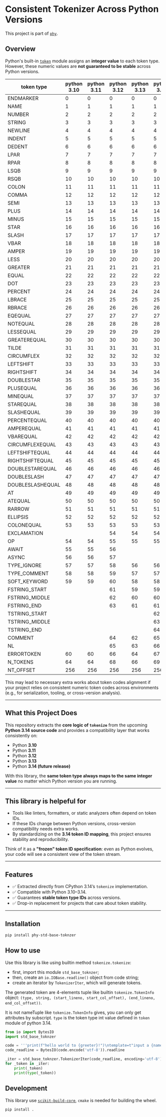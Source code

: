 # Consistent Tokenizer Across Python Versions

This project is part of [`phy`](https://github.com/phy-precompiler).

## Overview

Python's built-in [`token`](https://docs.python.org/3/library/token.html) module assigns an **integer value** to each token type. However, these numeric values are **not guaranteed to be stable** across Python versions.  

| token type       | python 3.10 | python 3.11 | python 3.12 | python 3.13 | python 3.14 |
|------------------|-------------|-------------|-------------|-------------|-------------|
| ENDMARKER        | 0           | 0           | 0           | 0           | 0           |
| NAME             | 1           | 1           | 1           | 1           | 1           |
| NUMBER           | 2           | 2           | 2           | 2           | 2           |
| STRING           | 3           | 3           | 3           | 3           | 3           |
| NEWLINE          | 4           | 4           | 4           | 4           | 4           |
| INDENT           | 5           | 5           | 5           | 5           | 5           |
| DEDENT           | 6           | 6           | 6           | 6           | 6           |
| LPAR             | 7           | 7           | 7           | 7           | 7           |
| RPAR             | 8           | 8           | 8           | 8           | 8           |
| LSQB             | 9           | 9           | 9           | 9           | 9           |
| RSQB             | 10          | 10          | 10          | 10          | 10          |
| COLON            | 11          | 11          | 11          | 11          | 11          |
| COMMA            | 12          | 12          | 12          | 12          | 12          |
| SEMI             | 13          | 13          | 13          | 13          | 13          |
| PLUS             | 14          | 14          | 14          | 14          | 14          |
| MINUS            | 15          | 15          | 15          | 15          | 15          |
| STAR             | 16          | 16          | 16          | 16          | 16          |
| SLASH            | 17          | 17          | 17          | 17          | 17          |
| VBAR             | 18          | 18          | 18          | 18          | 18          |
| AMPER            | 19          | 19          | 19          | 19          | 19          |
| LESS             | 20          | 20          | 20          | 20          | 20          |
| GREATER          | 21          | 21          | 21          | 21          | 21          |
| EQUAL            | 22          | 22          | 22          | 22          | 22          |
| DOT              | 23          | 23          | 23          | 23          | 23          |
| PERCENT          | 24          | 24          | 24          | 24          | 24          |
| LBRACE           | 25          | 25          | 25          | 25          | 25          |
| RBRACE           | 26          | 26          | 26          | 26          | 26          |
| EQEQUAL          | 27          | 27          | 27          | 27          | 27          |
| NOTEQUAL         | 28          | 28          | 28          | 28          | 28          |
| LESSEQUAL        | 29          | 29          | 29          | 29          | 29          |
| GREATEREQUAL     | 30          | 30          | 30          | 30          | 30          |
| TILDE            | 31          | 31          | 31          | 31          | 31          |
| CIRCUMFLEX       | 32          | 32          | 32          | 32          | 32          |
| LEFTSHIFT        | 33          | 33          | 33          | 33          | 33          |
| RIGHTSHIFT       | 34          | 34          | 34          | 34          | 34          |
| DOUBLESTAR       | 35          | 35          | 35          | 35          | 35          |
| PLUSEQUAL        | 36          | 36          | 36          | 36          | 36          |
| MINEQUAL         | 37          | 37          | 37          | 37          | 37          |
| STAREQUAL        | 38          | 38          | 38          | 38          | 38          |
| SLASHEQUAL       | 39          | 39          | 39          | 39          | 39          |
| PERCENTEQUAL     | 40          | 40          | 40          | 40          | 40          |
| AMPEREQUAL       | 41          | 41          | 41          | 41          | 41          |
| VBAREQUAL        | 42          | 42          | 42          | 42          | 42          |
| CIRCUMFLEXEQUAL  | 43          | 43          | 43          | 43          | 43          |
| LEFTSHIFTEQUAL   | 44          | 44          | 44          | 44          | 44          |
| RIGHTSHIFTEQUAL  | 45          | 45          | 45          | 45          | 45          |
| DOUBLESTAREQUAL  | 46          | 46          | 46          | 46          | 46          |
| DOUBLESLASH      | 47          | 47          | 47          | 47          | 47          |
| DOUBLESLASHEQUAL | 48          | 48          | 48          | 48          | 48          |
| AT               | 49          | 49          | 49          | 49          | 49          |
| ATEQUAL          | 50          | 50          | 50          | 50          | 50          |
| RARROW           | 51          | 51          | 51          | 51          | 51          |
| ELLIPSIS         | 52          | 52          | 52          | 52          | 52          |
| COLONEQUAL       | 53          | 53          | 53          | 53          | 53          |
| EXCLAMATION      |             |             | 54          | 54          | 54          |
| OP               | 54          | 54          | 55          | 55          | 55          |
| AWAIT            | 55          | 55          | 56          |             |             |
| ASYNC            | 56          | 56          | 57          |             |             |
| TYPE_IGNORE      | 57          | 57          | 58          | 56          | 56          |
| TYPE_COMMENT     | 58          | 58          | 59          | 57          | 57          |
| SOFT_KEYWORD     | 59          | 59          | 60          | 58          | 58          |
| FSTRING_START    |             |             | 61          | 59          | 59          |
| FSTRING_MIDDLE   |             |             | 62          | 60          | 60          |
| FSTRING_END      |             |             | 63          | 61          | 61          |
| TSTRING_START    |             |             |             |             | 62          |
| TSTRING_MIDDLE   |             |             |             |             | 63          |
| TSTRING_END      |             |             |             |             | 64          |
| COMMENT          |             |             | 64          | 62          | 65          |
| NL               |             |             | 65          | 63          | 66          |
| ERRORTOKEN       | 60          | 60          | 66          | 64          | 67          |
| N_TOKENS         | 64          | 64          | 68          | 66          | 69          |
| NT_OFFSET        | 256         | 256         | 256         | 256         | 256         |


This may lead to necessary extra works about token codes alignment if your project relies on consistent numeric token codes across environments (e.g., for serialization, tooling, or cross-version analysis).

---

## What this Project Does

This repository extracts the **core logic of `tokenize`** from the upcoming **Python 3.14 source code** and provides a compatibility layer that works consistently on:

- Python **3.10**
- Python **3.11**
- Python **3.12**
- Python **3.13**
- Python **3.14 (future release)**

With this library, the **same token type always maps to the same integer value** no matter which Python version you are running.

---

## This library is helpeful for

- Tools like linters, formatters, or static analyzers often depend on token IDs.  
- If these IDs change between Python versions, cross-version compatibility needs extra works.  
- By standardizing on the **3.14 token ID mapping**, this project ensures stability and reproducibility.

Think of it as a **"frozen" token ID specification**: even as Python evolves, your code will see a consistent view of the token stream.

---

## Features

- ✅ Extracted directly from CPython 3.14’s `tokenize` implementation.  
- ✅ Compatible with Python 3.10–3.14.  
- ✅ Guarantees **stable token type IDs** across versions.  
- ✅ Drop-in replacement for projects that care about token stability.  

---

## Installation

```bash
pip install phy-std-base-toknzer
```

## How to use

Use this library is like using builtin method `tokenize.tokenize`:
+ first, import this module `std_base_toknzer`;
+ then, create an `io.IOBase.readline()` object from code string;
+ create an iterator by `TokenizerIter`, which will generate tokens.

The generated token are 4-elements tuple like builtin `tokenize.TokenInfo` object:
`(type, string, (start_lineno, start_col_offset), (end_lineno, end_col_offset))`.

It is not nameTuple like `tokenize.TokenInfo` gives, you can only get attributes by subscript. `type` is the 
token type int value defined in `token` module of python 3.14.

```python
from io import BytesIO
import std_base_toknzer

code = '''print(f"hello world to {greeter}!")\ntemplate=t"input a {name}"\n'''
code_readline = BytesIO(code.encode('utf-8')).readline

_iter = std_base_toknzer.TokenizerIter(code_readline, encoding='utf-8')
for _token in _iter:
    print(_token)
    print(type(_token))
```




## Development

This library use [`scikit-build-core`](https://github.com/scikit-build/scikit-build-core), `cmake` is needed for building the wheel.

```bash
pip install .
```
